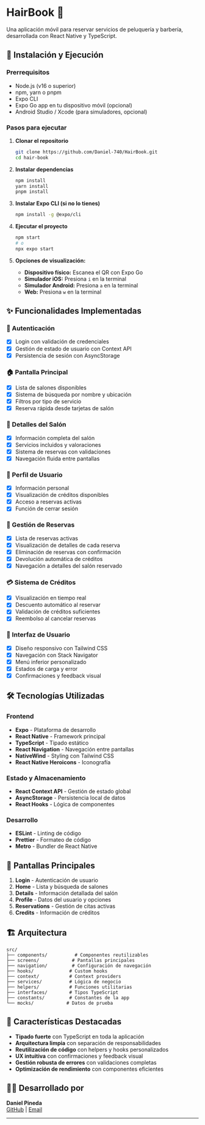 # HairBook 💈

Una aplicación móvil para reservar servicios de peluquería y barbería, desarrollada con React Native y TypeScript.

## 🚀 Instalación y Ejecución

### Prerrequisitos
- Node.js (v16 o superior)
- npm, yarn o pnpm
- Expo CLI
- Expo Go app en tu dispositivo móvil (opcional)
- Android Studio / Xcode (para simuladores, opcional)

### Pasos para ejecutar

1. **Clonar el repositorio**
   ```bash
   git clone https://github.com/Daniel-740/HairBook.git
   cd hair-book
   ```

2. **Instalar dependencias**
   ```bash
   npm install
   yarn install
   pnpm install
   ```

3. **Instalar Expo CLI (si no lo tienes)**
   ```bash
   npm install -g @expo/cli
   ```

4. **Ejecutar el proyecto**
   ```bash
   npm start
   # o
   npx expo start
   ```

5. **Opciones de visualización:**
   - **Dispositivo físico:** Escanea el QR con Expo Go
   - **Simulador iOS:** Presiona `i` en la terminal
   - **Simulador Android:** Presiona `a` en la terminal
   - **Web:** Presiona `w` en la terminal

## ✨ Funcionalidades Implementadas

### 🔐 Autenticación
- [x] Login con validación de credenciales
- [x] Gestión de estado de usuario con Context API
- [x] Persistencia de sesión con AsyncStorage

### 🏠 Pantalla Principal
- [x] Lista de salones disponibles
- [x] Sistema de búsqueda por nombre y ubicación
- [x] Filtros por tipo de servicio
- [x] Reserva rápida desde tarjetas de salón

### 📄 Detalles del Salón
- [x] Información completa del salón
- [x] Servicios incluidos y valoraciones
- [x] Sistema de reservas con validaciones
- [x] Navegación fluida entre pantallas

### 👤 Perfil de Usuario
- [x] Información personal
- [x] Visualización de créditos disponibles
- [x] Acceso a reservas activas
- [x] Función de cerrar sesión

### 📅 Gestión de Reservas
- [x] Lista de reservas activas
- [x] Visualización de detalles de cada reserva
- [x] Eliminación de reservas con confirmación
- [x] Devolución automática de créditos
- [x] Navegación a detalles del salón reservado

### 💳 Sistema de Créditos
- [x] Visualización en tiempo real
- [x] Descuento automático al reservar
- [x] Validación de créditos suficientes
- [x] Reembolso al cancelar reservas

### 🎨 Interfaz de Usuario
- [x] Diseño responsivo con Tailwind CSS
- [x] Navegación con Stack Navigator
- [x] Menú inferior personalizado
- [x] Estados de carga y error
- [x] Confirmaciones y feedback visual

## 🛠️ Tecnologías Utilizadas

### Frontend
- **Expo** - Plataforma de desarrollo
- **React Native** - Framework principal
- **TypeScript** - Tipado estático
- **React Navigation** - Navegación entre pantallas
- **NativeWind** - Styling con Tailwind CSS
- **React Native Heroicons** - Iconografía

### Estado y Almacenamiento
- **React Context API** - Gestión de estado global
- **AsyncStorage** - Persistencia local de datos
- **React Hooks** - Lógica de componentes

### Desarrollo
- **ESLint** - Linting de código
- **Prettier** - Formateo de código
- **Metro** - Bundler de React Native

## 📱 Pantallas Principales

1. **Login** - Autenticación de usuario
2. **Home** - Lista y búsqueda de salones
3. **Details** - Información detallada del salón
4. **Profile** - Datos del usuario y opciones
5. **Reservations** - Gestión de citas activas
6. **Credits** - Información de créditos

## 🏗️ Arquitectura

```
src/
├── components/          # Componentes reutilizables
├── screens/            # Pantallas principales
├── navigation/         # Configuración de navegación
├── hooks/             # Custom hooks
├── context/           # Context providers
├── services/          # Lógica de negocio
├── helpers/           # Funciones utilitarias
├── interfaces/        # Tipos TypeScript
├── constants/         # Constantes de la app
└── mocks/            # Datos de prueba
```

## 🎯 Características Destacadas

- **Tipado fuerte** con TypeScript en toda la aplicación
- **Arquitectura limpia** con separación de responsabilidades
- **Reutilización de código** con helpers y hooks personalizados
- **UX intuitiva** con confirmaciones y feedback visual
- **Gestión robusta de errores** con validaciones completas
- **Optimización de rendimiento** con componentes eficientes

## 👨‍💻 Desarrollado por

**Daniel Pineda**  
[GitHub](https://github.com/tuusuario) | [Email](mailto:daniel740code@gmail.com)

---

